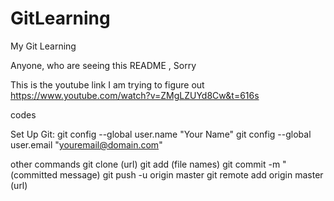 # GitLearning


My Git Learning  

Anyone, who are seeing this README , Sorry

This is the youtube link I am trying to figure out
https://www.youtube.com/watch?v=ZMgLZUYd8Cw&t=616s



codes 


Set Up Git:
git config --global user.name "Your Name"
git config --global user.email "youremail@domain.com"

other commands
git clone (url)
git add (file names)
git commit -m "(committed message)
git push -u origin master
git remote add origin master (url)

